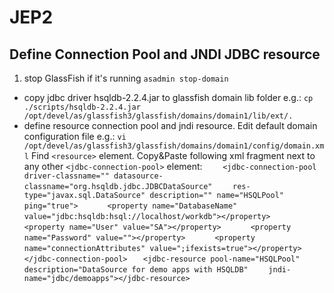 # JEP2

## Define Connection Pool and JNDI JDBC resource

1. stop GlassFish if it's running
`asadmin stop-domain`
* copy jdbc driver hsqldb-2.2.4.jar to glassfish domain lib folder e.g.:
`cp ./scripts/hsqldb-2.2.4.jar /opt/devel/as/glassfish3/glassfish/domains/domain1/lib/ext/.`
* define resource connection pool and jndi resource. Edit default domain configuration file e.g.:
`vi /opt/devel/as/glassfish3/glassfish/domains/domain1/config/domain.xml`
Find `<resource>` element. Copy&Paste following xml fragment next to any other `<jdbc-connection-pool>` element:
`    <jdbc-connection-pool driver-classname="" datasource-classname="org.hsqldb.jdbc.JDBCDataSource"`
`    res-type="javax.sql.DataSource" description="" name="HSQLPool" ping="true">`
`      <property name="DatabaseName" value="jdbc:hsqldb:hsql://localhost/workdb"></property>`
`      <property name="User" value="SA"></property>`
`      <property name="Password" value=""></property>`
`      <property name="connectionAttributes" value=";ifexists=true"></property>`
`    </jdbc-connection-pool>`
`    <jdbc-resource pool-name="HSQLPool" description="DataSource for demo apps with HSQLDB" `
`    jndi-name="jdbc/demoapps"></jdbc-resource>`